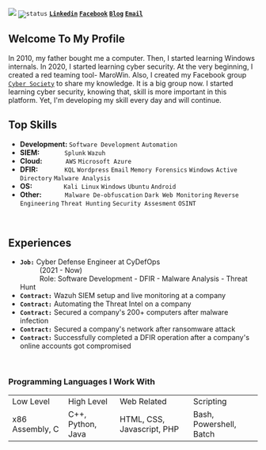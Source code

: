 <code>![](https://komarev.com/ghpvc/?username=mamun-sec&color=blue)</code> <code>![status](https://img.shields.io/badge/status-up-brightgreen)</code> <code><b><a href="https://www.linkedin.com/in/mamun-masak/">Linkedin</a></code> <code><a href="https://www.facebook.com/Mamun.Masak/">Facebook</a></code> <code><a href="https://intarna.com/blog/">Blog</a></code> <code><a href="mailto:ceo@intarna.com">Email</a></b></code>
<br>
<h2>Welcome To My Profile</h2>
In 2010, my father bought me a computer.  Then, I started learning Windows internals. In 2020, I started learning cyber security. At the very beginning, I created a red teaming tool- MaroWin. Also, I created my Facebook group <code><a href="https://www.facebook.com/groups/cybersc">Cyber Society</a></code> to share my knowledge. It is a big group now. I started learning cyber security, knowing that, skill is more important in this platform. Yet, I'm developing my skill every day and will continue.

<br>
<h2>Top Skills</h2>
<ul>
  <li><b>Development: </b> <code>Software Development</code> <code>Automation</code></li>
  <li><b>SIEM: &nbsp;&nbsp;&nbsp;&nbsp;&nbsp;&nbsp;&nbsp;&nbsp;&nbsp;&nbsp;&nbsp;&nbsp;&nbsp;</b> <code>Splunk</code> <code>Wazuh</code></li>
  <li><b>Cloud: &nbsp;&nbsp;&nbsp;&nbsp;&nbsp;&nbsp;&nbsp;&nbsp;&nbsp;&nbsp;&nbsp;&nbsp;</b> <code>AWS</code> <code>Microsoft Azure</code></li>
  <li><b>DFIR: &nbsp;&nbsp;&nbsp;&nbsp;&nbsp;&nbsp;&nbsp;&nbsp;&nbsp;&nbsp;&nbsp;&nbsp;&nbsp;&nbsp;</b> <code>KQL</code> <code>Wordpress</code> <code>Email</code> <code>Memory Forensics</code> <code>Windows</code> <code>Active Directory</code> <code>Malware Analysis</code></li>
  <li><b>OS: &nbsp;&nbsp;&nbsp;&nbsp;&nbsp;&nbsp;&nbsp;&nbsp;&nbsp;&nbsp;&nbsp;&nbsp;&nbsp;&nbsp;&nbsp;&nbsp;&nbsp;</b> <code>Kali Linux</code> <code>Windows</code> <code>Ubuntu</code> <code>Android</code></li>
  <li><b>Other: &nbsp;&nbsp;&nbsp;&nbsp;&nbsp;&nbsp;&nbsp;&nbsp;&nbsp;&nbsp;&nbsp;&nbsp;</b> <code>Malware De-obfuscation</code> <code>Dark Web Monitoring</code> <code>Reverse Engineering</code> <code>Threat Hunting</code> <code>Security Assesment</code> <code>OSINT</code>
</ul>  
<br>
<h2><b>Experiences</b></h2>
<ul>
  <li><code><b>Job:</b></code>&nbsp;Cyber Defense Engineer at CyDefOps</li>
  &nbsp;&nbsp;&nbsp;&nbsp;&nbsp;&nbsp;&nbsp;&nbsp;&nbsp;&nbsp;(2021 - Now)<br>
  &nbsp;&nbsp;&nbsp;&nbsp;&nbsp;&nbsp;&nbsp;&nbsp;&nbsp;&nbsp;Role: Software Development - DFIR - Malware Analysis - Threat Hunt
  <li><code><b>Contract:</b></code>&nbsp;Wazuh SIEM setup and live monitoring at a company</li>
  <li><code><b>Contract:</b></code>&nbsp;Automating the Threat Intel on a company</li>
  <li><code><b>Contract:</b></code>&nbsp;Secured a company's 200+ computers after malware infection</li>
  <li><code><b>Contract:</b></code>&nbsp;Secured a company's network after ransomware attack</li>
  <li><code><b>Contract:</b></code>&nbsp;Successfully completed a DFIR operation after a company's online accounts got compromised</li>
</ul><br>
<h3><b>Programming Languages I Work With</b></h3>
<table style="width:100%">
  <tr>
    <td>Low Level</td>
    <td>High Level</td>
    <td>Web Related</td>
    <td>Scripting</td>
  </tr>
  <tr>
    <td>x86 Assembly, C</td>
    <td>C++, Python, Java</td>
    <td>HTML, CSS, Javascript, PHP</td>
    <td>Bash, Powershell, Batch</td>
  </tr>
</table>
